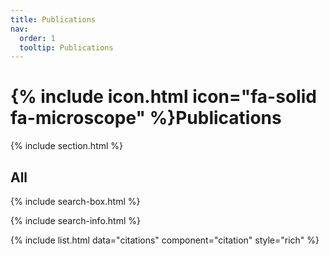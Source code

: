 ```yaml
---
title: Publications
nav:
  order: 1
  tooltip: Publications
---
```


# {% include icon.html icon="fa-solid fa-microscope" %}Publications



{% include section.html %}



## All

{% include search-box.html %}

{% include search-info.html %}

{% include list.html data="citations" component="citation" style="rich" %}
